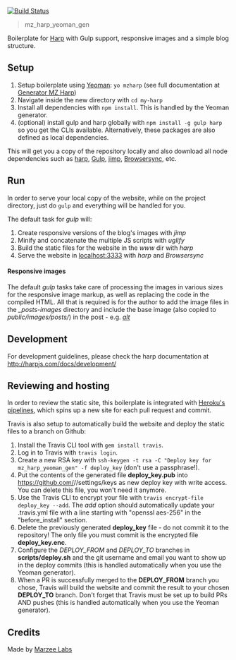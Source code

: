[![Build Status](https://travis-ci.org/pdsdesign/mz_harp_yeoman_gen.svg?branch=master)](https://travis-ci.org/pdsdesign/mz_harp_yeoman_gen)

> mz_harp_yeoman_gen

Boilerplate for [Harp](http://harpjs.com) with Gulp support, responsive images and a simple blog structure.

## Setup

1. Setup boilerplate using [Yeoman](http://yeoman.io): `yo mzharp` (see full documentation at [Generator MZ Harp](https://github.com/marzeelabs/generator-mzharp))
2. Navigate inside the new directory with `cd my-harp`
3. Install all dependencies with `npm install`. This is handled by the Yeoman generator.
4. (optional) install gulp and harp globally with `npm install -g gulp harp` so you get the CLIs available. Alternatively, these packages are also defined as local dependencies.

This will get you a copy of the repository locally and also download all node dependencies such as [harp](http://harpjs.com/), [Gulp](http://gulpjs.com/), [jimp](https://github.com/oliver-moran/jimp), [Browsersync](https://www.browsersync.io/), etc.

## Run

In order to serve your local copy of the website, while on the project directory, just do `gulp` and everything will be handled for you.

The default task for *gulp* will:

1. Create responsive versions of the blog's images with *jimp*
2. Minify and concatenate the multiple JS scripts with *uglify*
3. Build the static files for the website in the *www* dir with *harp*
4. Serve the website in [localhost:3333](http://localhost:3333) with *harp* and *Browsersync*

#### Responsive images

The default *gulp* tasks take care of processing the images in various sizes for the responsive image markup, as well as replacing the code in the compiled HTML. All that is required is for the author to add the image files in the *_posts-images* directory and include the base image (also copied to *public/images/posts/*) in the post - e.g. *[alt](/images/posts/file.extension)*

## Development

For development guidelines, please check the harp documentation at http://harpjs.com/docs/development/

## Reviewing and hosting

In order to review the static site, this boilerplate is integrated with [Heroku's pipelines](https://devcenter.heroku.com/articles/pipelines), which spins up a new site for each pull request and commit.

Travis is also setup to automatically build the website and deploy the static files to a branch on Github:

1. Install the Travis CLI tool with `gem install travis`.
2. Log in to Travis with `travis login`.
3. Create a new RSA key with `ssh-keygen -t rsa -C "Deploy key for mz_harp_yeoman_gen" -f deploy_key` (don't use a passphrase!).
4. Put the contents of the generated file **deploy_key.pub** into https://github.com/<username>/<repository>/settings/keys as new deploy key with write access. You can delete this file, you won't need it anymore.
5. Use the Travis CLI to encrypt your file with `travis encrypt-file deploy_key --add`. The *add* option should automatically update your .travis.yml file with a line starting with "openssl aes-256" in the "before_install" section.
6. Delete the previously generated **deploy_key** file - do not commit it to the repository! The only file you must commit is the encrypted file **deploy_key.enc**.
7. Configure the *DEPLOY_FROM* and *DEPLOY_TO* branches in **scripts/deploy.sh** and the git username and email you want to show up in the deploy commits (this is handled automatically when you use the Yeoman generator).
8. When a PR is successfully merged to the **DEPLOY_FROM** branch you chose, Travis will build the website and commit the result to your chosen **DEPLOY_TO** branch. Don't forget that Travis must be set up to build PRs AND pushes (this is handled automatically when you use the Yeoman generator).

## Credits

Made by [Marzee Labs](http://marzeelabs.org)
